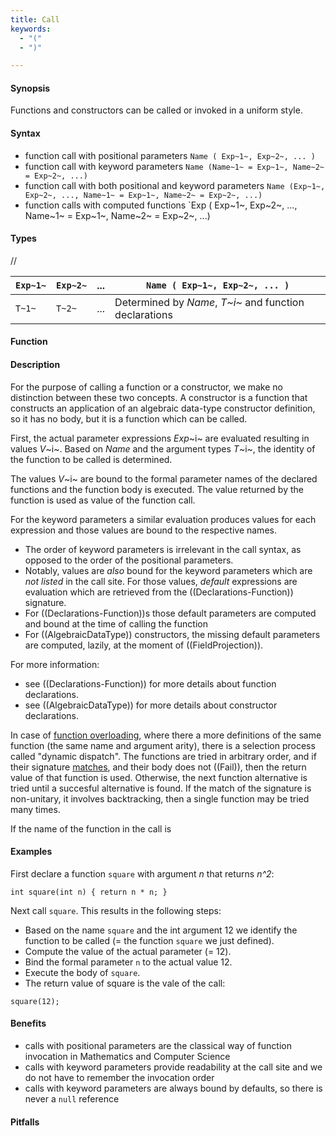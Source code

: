 ```yaml
---
title: Call
keywords:
  - "("
  - ")"

---
```


#### Synopsis

Functions and constructors can be called or invoked in a uniform style.

#### Syntax

* function call with positional parameters `Name ( Exp~1~, Exp~2~, ... )`
* function call with keyword parameters `Name (Name~1~ = Exp~1~, Name~2~ = Exp~2~, ...)`
* function call with both positional and keyword parameters `Name (Exp~1~, Exp~2~, ..., Name~1~ = Exp~1~, Name~2~ = Exp~2~, ...)`
* function calls with computed functions `Exp ( Exp~1~, Exp~2~, ..., Name~1~ = Exp~1~, Name~2~ = Exp~2~, ...) 

#### Types

//

| `Exp~1~`  | `Exp~2~` | ... | `Name ( Exp~1~, Exp~2~, ... )`  |
| --- | --- | --- | --- |
| `T~1~`    | `T~2~`   | ... | Determined by _Name_, _T~i~_ and function declarations  |


#### Function

#### Description

For the purpose of calling a function or a constructor, we make no distinction between these two concepts.
A constructor is a function that constructs an application of an algebraic data-type constructor definition,
so it has no body, but it is a function which can be called.

First, the actual parameter expressions _Exp_~i~ are evaluated resulting in values _V_~i~.
Based on _Name_ and the argument types _T_~i~, the identity of the function to be called is determined.

The values _V_~i~ are bound to the formal parameter names of the 
declared functions and the function body is executed.
The value returned by the function is used as value of the function call.

For the keyword parameters a similar evaluation produces values for each expression and those values
are bound to the respective names. 
* The order of keyword parameters is irrelevant in the call syntax, as opposed to the order of the positional parameters. 
* Notably, values are _also_ bound for the keyword parameters which are _not listed_ in the call site. For those values, _default_ expressions are evaluation which are retrieved from the ((Declarations-Function)) signature. 
* For ((Declarations-Function))s those default parameters are computed and bound at the time of calling the function
* For ((AlgebraicDataType)) constructors, the missing default parameters are computed, lazily, at the moment of ((FieldProjection)).

For more information:
* see ((Declarations-Function)) for more details about function declarations.
* see ((AlgebraicDataType)) for more details about constructor declarations.

In case of [function overloading]((Declarations-Function)), where there a more definitions of the same function (the same name and argument arity), there is a selection process called "dynamic dispatch". The functions are tried in arbitrary order,
and if their signature [matches]((PatternMatching)), and their body does not ((Fail)), then the return value of that function is used. Otherwise, the next function alternative is tried until a succesful alternative is found. 
If the match of the signature is non-unitary, it involves backtracking, then a single function
may be tried many times.

If the name of the function in the call is

#### Examples

First declare a function `square` with argument _n_ that returns _n^2_:
```rascal-shell,continue
int square(int n) { return n * n; }
```

Next call `square`. This results in the following steps:

* Based on the name `square` and the int argument 12 we identify the function to be called
  (= the function `square` we just defined).
* Compute the value of the actual parameter (= 12).
* Bind the formal parameter `n` to the actual value 12.
* Execute the body of `square`.
* The return value of square is the vale of the call:

```rascal-shell,continue
square(12);
```

#### Benefits

* calls with positional parameters are the classical way of function invocation in Mathematics and Computer Science
* calls with keyword parameters provide readability at the call site and we do not have to remember the invocation order
* calls with keyword parameters are always bound by defaults, so there is never a `null` reference

#### Pitfalls

